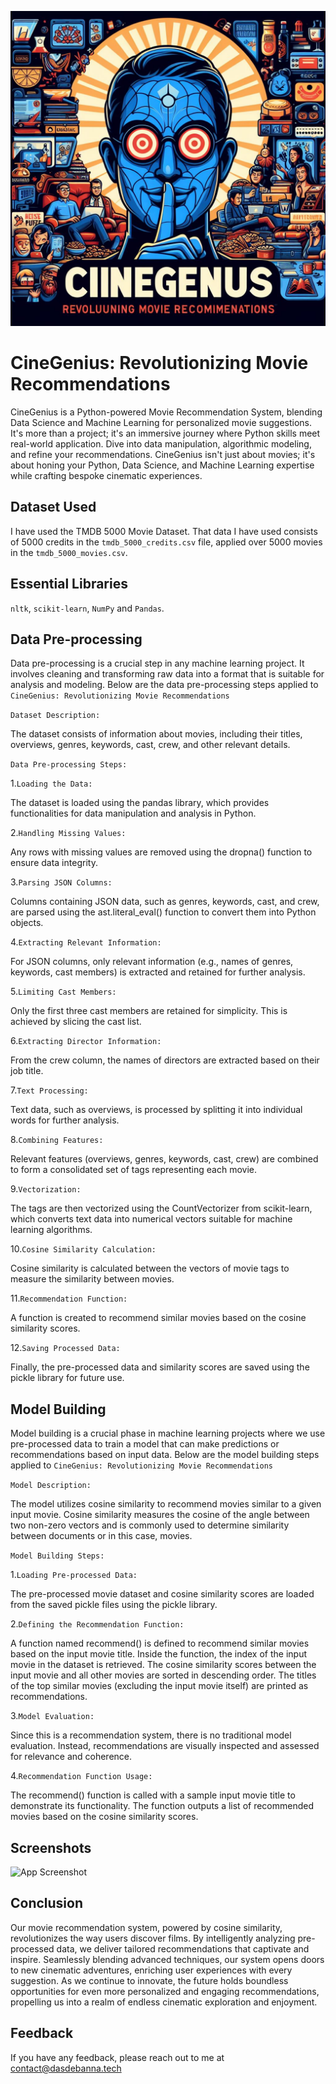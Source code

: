 ![Logo](https://github.com/dasdebanna/CineGenius-Revolutionizing-Movie-Recommendations/blob/main/images/movie-recommendation.png)


# CineGenius: Revolutionizing Movie Recommendations

CineGenius is a Python-powered Movie Recommendation System, blending Data Science and Machine Learning for personalized movie suggestions. It's more than a project; it's an immersive journey where Python skills meet real-world application. Dive into data manipulation, algorithmic modeling, and refine your recommendations. CineGenius isn't just about movies; it's about honing your Python, Data Science, and Machine Learning expertise while crafting bespoke cinematic experiences.


## Dataset Used
I have used the TMDB 5000 Movie Dataset. That data I have used consists of 5000 credits in the ```tmdb_5000_credits.csv``` file, applied over 5000 movies in the ```tmdb_5000_movies.csv```.


## Essential Libraries
```nltk```, ```scikit-learn```, ```NumPy``` and ```Pandas```.
## Data Pre-processing
Data pre-processing is a crucial step in any machine learning project. It involves cleaning and transforming raw data into a format that is suitable for analysis and modeling. Below are the data pre-processing steps applied to ```CineGenius: Revolutionizing Movie Recommendations```

```Dataset Description:```

The dataset consists of information about movies, including their titles, overviews, genres, keywords, cast, crew, and other relevant details.

```Data Pre-processing Steps:```

1.```Loading the Data:```

The dataset is loaded using the pandas library, which provides functionalities for data manipulation and analysis in Python.

2.```Handling Missing Values:```

Any rows with missing values are removed using the dropna() function to ensure data integrity.

3.```Parsing JSON Columns:```

Columns containing JSON data, such as genres, keywords, cast, and crew, are parsed using the ast.literal_eval() function to convert them into Python objects.

4.```Extracting Relevant Information:```

For JSON columns, only relevant information (e.g., names of genres, keywords, cast members) is extracted and retained for further analysis.

5.```Limiting Cast Members:```

Only the first three cast members are retained for simplicity. This is achieved by slicing the cast list.

6.```Extracting Director Information:```

From the crew column, the names of directors are extracted based on their job title.

7.```Text Processing:```

Text data, such as overviews, is processed by splitting it into individual words for further analysis.

8.```Combining Features:```

Relevant features (overviews, genres, keywords, cast, crew) are combined to form a consolidated set of tags representing each movie.

9.```Vectorization:```

The tags are then vectorized using the CountVectorizer from scikit-learn, which converts text data into numerical vectors suitable for machine learning algorithms.

10.```Cosine Similarity Calculation:```

Cosine similarity is calculated between the vectors of movie tags to measure the similarity between movies.

11.```Recommendation Function:```

A function is created to recommend similar movies based on the cosine similarity scores.

12.```Saving Processed Data:```

Finally, the pre-processed data and similarity scores are saved using the pickle library for future use.
## Model Building
Model building is a crucial phase in machine learning projects where we use pre-processed data to train a model that can make predictions or recommendations based on input data. Below are the model building steps applied to ```CineGenius: Revolutionizing Movie Recommendations```

```Model Description:```

The model utilizes cosine similarity to recommend movies similar to a given input movie. Cosine similarity measures the cosine of the angle between two non-zero vectors and is commonly used to determine similarity between documents or in this case, movies.

```Model Building Steps:```

1.```Loading Pre-processed Data:```

The pre-processed movie dataset and cosine similarity scores are loaded from the saved pickle files using the pickle library.

2.```Defining the Recommendation Function:```

A function named recommend() is defined to recommend similar movies based on the input movie title.
Inside the function, the index of the input movie in the dataset is retrieved.
The cosine similarity scores between the input movie and all other movies are sorted in descending order.
The titles of the top similar movies (excluding the input movie itself) are printed as recommendations.

3.```Model Evaluation:```

Since this is a recommendation system, there is no traditional model evaluation. Instead, recommendations are visually inspected and assessed for relevance and coherence.

4.```Recommendation Function Usage:```

The recommend() function is called with a sample input movie title to demonstrate its functionality.
The function outputs a list of recommended movies based on the cosine similarity scores.
## Screenshots

![App Screenshot](https://github.com/dasdebanna/CineGenius-Revolutionizing-Movie-Recommendations/blob/main/images/screenshot-1.png)


## Conclusion
Our movie recommendation system, powered by cosine similarity, revolutionizes the way users discover films. By intelligently analyzing pre-processed data, we deliver tailored recommendations that captivate and inspire. Seamlessly blending advanced techniques, our system opens doors to new cinematic adventures, enriching user experiences with every suggestion. As we continue to innovate, the future holds boundless opportunities for even more personalized and engaging recommendations, propelling us into a realm of endless cinematic exploration and enjoyment.
## Feedback

If you have any feedback, please reach out to me at contact@dasdebanna.tech

